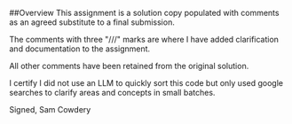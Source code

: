 ##Overview
This assignment is a solution copy populated with comments as an agreed substitute to a final submission. 

The comments with three "///" marks are where I have added clarification and documentation to the assignment.

All other comments have been retained from the original solution.

I certify I did not use an LLM to quickly sort this code but only used google searches to clarify areas and concepts in small batches.

Signed,
Sam Cowdery